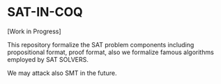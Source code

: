 # SAT-IN-COQ

[Work in Progress]

This repository formalize the SAT problem components including propositional format, proof format, also we formalize famous algorithms employed by SAT SOLVERS.

We may attack also SMT in the future.

